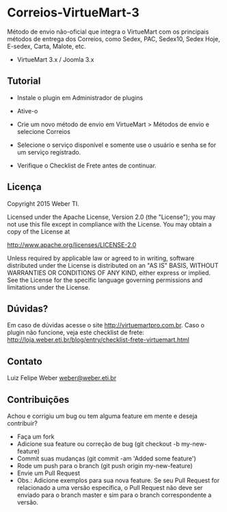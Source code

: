 # Correios-VirtueMart-3
Método de envio não-oficial que integra o VirtueMart com os principais métodos de entrega dos Correios, como Sedex, PAC, Sedex10, Sedex Hoje, E-sedex, Carta, Malote, etc.
* VirtueMart 3.x / Joomla 3.x

Tutorial
-------

- Instale o plugin em Administrador de plugins

- Ative-o

- Crie um novo método de envio em VirtueMart > Métodos de envio e selecione Correios

- Selecione o serviço disponível e somente use o usuário e senha se for um serviço registrado.

- Verifique o Checklist de Frete antes de continuar.

Licença
-------

Copyright 2015 Weber TI.

Licensed under the Apache License, Version 2.0 (the "License"); you may not use this file except in compliance with the License. You may obtain a copy of the License at

http://www.apache.org/licenses/LICENSE-2.0

Unless required by applicable law or agreed to in writing, software distributed under the License is distributed on an "AS IS" BASIS, WITHOUT WARRANTIES OR CONDITIONS OF ANY KIND, either express or implied. See the License for the specific language governing permissions and limitations under the License.


Dúvidas?
----------

Em caso de dúvidas acesse o site http://virtuemartpro.com.br.
Caso o plugin não funcione, veja este checklist de frete: http://loja.weber.eti.br/blog/entry/checklist-frete-virtuemart.html

Contato
----------

Luiz Felipe Weber
weber@weber.eti.br

Contribuições
-------------

Achou e corrigiu um bug ou tem alguma feature em mente e deseja contribuir?

* Faça um fork
* Adicione sua feature ou correção de bug (git checkout -b my-new-feature)
* Commit suas mudanças (git commit -am 'Added some feature')
* Rode um push para o branch (git push origin my-new-feature)
* Envie um Pull Request
* Obs.: Adicione exemplos para sua nova feature. Se seu Pull Request for relacionado a uma versão específica, o Pull Request não deve ser enviado para o branch master e sim para o branch correspondente a versão.
